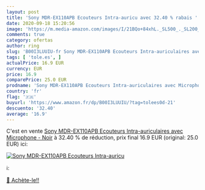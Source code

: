 ```yaml
---
layout: post
title: 'Sony MDR-EX110APB Ecouteurs Intra-auricu avec 32.40 % rabais '
date: 2020-09-18 15:20:56
image: 'https://m.media-amazon.com/images/I/21BQo+84xhL._SL500_._SL200_.jpg'
comments: true
category: ofertas
author: ring
slug: 'B00I3LUUIU-fr Sony MDR-EX110APB Ecouteurs Intra-auriculaires avec...'
tags: [ 'tole.es', ]
actualPrice: 16.9 EUR
currency: EUR
price: 16.9
comparePrice: 25.0 EUR
prodname: 'Sony MDR-EX110APB Ecouteurs Intra-auriculaires avec Microphone - Noir'
country: 'fr'
flag: '🇫🇷'
buyurl: 'https://www.amazon.fr/dp/B00I3LUUIU/?tag=tolees0d-21'
descuento: '32.40'
average: '16.9'
---
```


C'est en vente [Sony MDR-EX110APB Ecouteurs Intra-auriculaires avec Microphone - Noir](https://www.amazon.fr/dp/B00I3LUUIU/?tag=tolees0d-21)  à  32.40 % de réduction, prix final  16.9 EUR (original: 25.0 EUR) ici:

[![Sony MDR-EX110APB Ecouteurs Intra-auricu](https://m.media-amazon.com/images/I/21BQo+84xhL._SL500_._SL200_.jpg)](https://www.amazon.fr/dp/B00I3LUUIU/?tag=tolees0d-21)

ℹ️:


[🛒 Achète-le!!](https://www.amazon.fr/dp/B00I3LUUIU/?tag=tolees0d-21)
